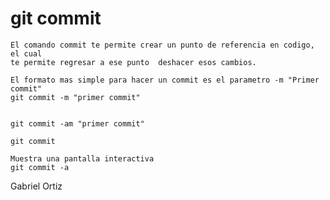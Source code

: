 git commit
==========

	El comando commit te permite crear un punto de referencia en codigo, el cual 
	te permite regresar a ese punto  deshacer esos cambios.

```
El formato mas simple para hacer un commit es el parametro -m "Primer commit"
git commit -m "primer commit"
```


```

git commit -am "primer commit"
```

```
git commit
```

```
Muestra una pantalla interactiva
git commit -a
```

Gabriel Ortiz 